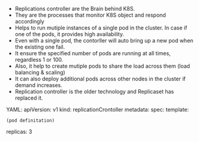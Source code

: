 - Replications controller are the Brain behind K8S.
- They are the processes that monitor K8S object and respond accordingly
- Helps to run mutiple instances of a single pod in the cluster. In case if one of the pods, it provides high availability.
- Even with a single pod, the contorller will auto bring up a new pod when the existing one fail.
- It ensure the specified number of pods are running at all times, regardless 1 or 100.
- Also, it help to create mutiple pods to share the load across them (load balancing & scaling)
- It can also deploy additional pods across other nodes in the cluster if demand increases.
- Replication controller is the older technology and Replicaset has replaced it.

YAML:
apiVersion: v1
kind: replicationCrontoller
metadata:
spec:
   template:
    
    (pod definitation)

replicas: 3


